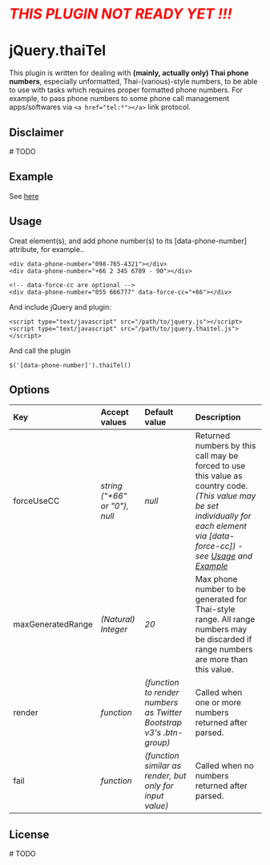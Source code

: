 # ***<span style="color:red">THIS PLUGIN NOT READY YET !!! </span>***

# **jQuery.thaiTel**

This plugin is written for dealing with **(mainly, actually only) Thai phone numbers**, especially unformatted, Thai-(various)-style numbers, to be able to use with tasks which requires proper formatted phone numbers. For example, to pass phone numbers to some phone call management apps/softwares via ```<a href="tel:*"></a>``` link protocol.

## **Disclaimer**

\# TODO

## **Example**

See [here](https://www.sovoboys.net/p/github/jquery.thaitel)

## **Usage**

Creat element(s), and add phone number(s) to its [data-phone-number] attribute, for example..
```
<div data-phone-number="098-765-4321"></div>
<div data-phone-number="+66 2 345 6789 - 90"></div>

<!-- data-force-cc are optional -->
<div data-phone-number="055 666777" data-force-cc="+66"></div>
```

And include jQuery and plugin:
```
<script type="text/javascript" src="/path/to/jquery.js"></script>
<script type="text/javascript" src="/path/to/jquery.thaitel.js"></script>
```

And call the plugin
```
$('[data-phone-number]').thaiTel()
```

## **Options**

|Key|Accept values|Default value|Description|
|:---|:------------|:------------|:----------|
|forceUseCC|_string ("+66" or "0"), null_|_null_|Returned numbers by this call may be forced to use this value as country code. _(This value may be set individually for each element via [data-force-cc]) - see [Usage](#usage) and [Example](#example)_|
|maxGeneratedRange|_(Natural) Integer_|_20_|Max phone number to be generated for Thai-style range. All range numbers may be discarded if range numbers are more than this value.|
|render|_function_|_(function to render numbers as Twitter Bootstrap v3's .btn-group)_|Called when one or more numbers returned after parsed.|
|fail|_function_|_(function similar as render, but only for input value)_|Called when no numbers returned after parsed.|

## **License**
\# TODO
